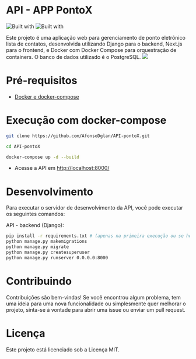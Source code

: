 # API - APP PontoX
![Built with](https://img.shields.io/badge/Django-092E20?style=for-the-badge&logo=django&logoColor=green)
![Built with](https://img.shields.io/pypi/pyversions/Django) 


Este projeto é uma aplicação web para gerenciamento de ponto eletrônico lista de contatos, desenvolvida utilizando Django para o backend, Next.js para o frontend, e Docker com Docker Compose para orquestração de containers. O banco de dados utilizado é o PostgreSQL.
![](https://reactiongifs.me/cdn-cgi/imagedelivery/S36QsAbHn6yI9seDZ7V8aA/18f67a6f-c8fa-4903-1589-afde824de800/w=600)


# Pré-requisitos

- [Docker e docker-compose](https://docs.docker.com/engine/install/)

# Execução com docker-compose

```sh
git clone https://github.com/AfonsoDglan/API-pontoX.git
```

```sh
cd API-pontoX
```

```sh
docker-compose up -d --build
```

- Acesse a API em [http://localhost:8000/](http://localhost:8000/)

# Desenvolvimento

Para executar o servidor de desenvolvimento da API, você pode executar os seguintes comandos:

API - backend (Django):

```sh
pip install -r requirements.txt # (apenas na primeira execução ou se houverem novas dependências)
python manage.py makemigrations
python manage.py migrate
python manage.py createsuperuser
python manage.py runserver 0.0.0.0:8000
```

# Contribuindo

Contribuições são bem-vindas! Se você encontrou algum problema, tem uma ideia para uma nova funcionalidade ou simplesmente quer melhorar o projeto, sinta-se à vontade para abrir uma issue ou enviar um pull request.

# Licença

Este projeto está licenciado sob a Licença MIT.
